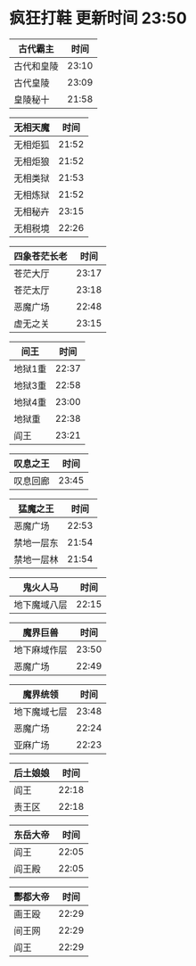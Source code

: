 # 疯狂打鞋 更新时间 23:50

| 古代霸主   | 时间    |
|--------|-------|
| 古代和皇陵 | 23:10 |
| 古代皇陵 | 23:09 |
| 皇陵秘十 | 21:58 |

| 无相天魔   | 时间    |
|--------|-------|
| 无相炬狐 | 21:52 |
| 无相炬狼 | 21:52 |
| 无相类狱 | 21:53 |
| 无相炼狱 | 21:52 |
| 无相秘卉 | 23:15 |
| 无相税境 | 22:26 |

| 四象苍茫长老   | 时间    |
|--------|-------|
| 苍茫大厅 | 23:17 |
| 苍茫太厅 | 23:18 |
| 恶魔广场 | 22:48 |
| 虚无之关 | 23:15 |

| 间王   | 时间    |
|--------|-------|
| 地狱1重 | 22:37 |
| 地狱3重 | 22:58 |
| 地狱4重 | 23:00 |
| 地狱重 | 22:38 |
| 阎王 | 23:21 |

| 叹息之王   | 时间    |
|--------|-------|
| 叹息回廊 | 23:45 |

| 猛魔之王   | 时间    |
|--------|-------|
| 恶魔广场 | 22:53 |
| 禁地一层东 | 21:54 |
| 禁地一层林 | 21:54 |

| 鬼火人马   | 时间    |
|--------|-------|
| 地下魔域八层 | 22:15 |

| 魔界巨兽   | 时间    |
|--------|-------|
| 地下麻域作层 | 23:50 |
| 恶魔广场 | 22:49 |

| 魔界统领   | 时间    |
|--------|-------|
| 地下魔域七层 | 23:48 |
| 恶魔广场 | 22:24 |
| 亚麻广场 | 22:23 |

| 后土娘娘   | 时间    |
|--------|-------|
| 阎王 | 22:18 |
| 责王区 | 22:18 |

| 东岳大帝   | 时间    |
|--------|-------|
| 阎王 | 22:05 |
| 阎王殿 | 22:05 |

| 酆都大帝   | 时间    |
|--------|-------|
| 画王殴 | 22:29 |
| 间王网 | 22:29 |
| 阎王 | 22:29 |